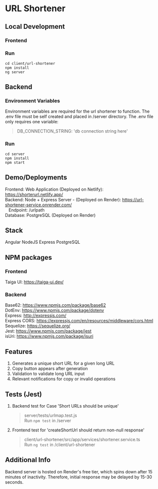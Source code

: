 # URL Shortener

## Local Development

### Frontend

### Run

`cd client/url-shortener` \
`npm install` \
`ng server`

## Backend

### Environment Variables

Environment variables are required for the url shortener to function. The .env file must be self created and placed in /server directory. The .env file only requires one variable:

> DB_CONNECTION_STRING: 'db connection string here'

### Run

`cd server` \
`npm install` \
`npm start`

## Demo/Deployments

Frontend: Web Application (Deployed on Netlify): https://shorterurl.netlify.app/ \
Backend: Node + Express Server - (Deployed on Render): https://url-shortener-service.onrender.com/ \
&nbsp;&nbsp;&nbsp;Endpoint: /urlpath \
Database: PostgreSQL (Deployed on Render)

## Stack

Angular
NodeJS
Express
PostgreSQL

## NPM packages

### Frontend

Taiga UI: https://taiga-ui.dev/

### Backend

Base62: https://www.npmjs.com/package/base62 \
DotEnv: https://www.npmjs.com/package/dotenv \
Express: http://expressjs.com/ \
Express CORS: https://expressjs.com/en/resources/middleware/cors.html \
Sequelize: https://sequelize.org/ \
Jest: https://www.npmjs.com/package/jest \
isUri: https://www.npmjs.com/package/isuri

## Features

1. Generates a unique short URL for a given long URL
2. Copy button appears after generation
3. Validation to validate long URL input
4. Relevant notifications for copy or invalid operations

## Tests (Jest)

1. Backend test for Case 'Short URLs should be unique'
   > server/tests/urlmap.test.js \
   > Run `npm test` in /server
2. Frontend test for 'createShortUrl should return non-null response'
   > client/url-shortener/src/app/services/shortener.service.ts \
   > Run `ng test` in /client/url-shortener

## Additional Info

Backend server is hosted on Render's free tier, which spins down after 15 minutes of inactivity. Therefore, initial response may be delayed by 15-30 seconds.
